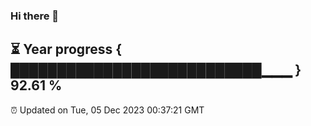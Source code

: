 ### Hi there 👋
⏳ Year progress { ███████████████████████████▁▁▁ } 92.61 %
---
⏰ Updated on Tue, 05 Dec 2023 00:37:21 GMT


